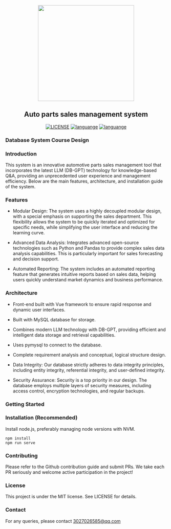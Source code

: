 <p align="center">
<img width=300px height=300px src="https://github.com/Lvjinhong/DBMS_demo/assets/96970081/7b414595-9102-43e4-b94f-fd40caec3514"/>
</p>
<h2 align="center">Auto parts sales management system</h2>
<p align="center">
  <!-- <a href="https://travis-ci.com/github/ybygjylj/habits-apriori/"><img src="https://travis-ci.com/ybygjylj/habits-apriori.svg?branch=master" alt="Build Status"></a> -->
  <a href="https://raw.githubusercontent.com/ybygjylj/habits-apriori/master/LICENSE"><img src="https://img.shields.io/badge/license-MIT-blue.svg" alt="LICENSE"></a>
  <a href="https://github.com/topics/cpp"><img src="https://img.shields.io/badge/language-sql-blue.svg" alt="languange"></a>
   <a href="https://github.com/topics/cpp"><img src="https://img.shields.io/badge/language-vue-blue.svg" alt="languange"></a>
  <!-- <a href="https://gitter.im/habits-apriori/community"><img src="https://badges.gitter.im/Join%20Chat.svg" alt="chat"></a> -->
</p>


### Database System Course Design
### Introduction
This system is an innovative automotive parts sales management tool that incorporates the latest LLM (DB-GPT) technology for knowledge-based Q&A, providing an unprecedented user experience and management efficiency. Below are the main features, architecture, and installation guide of the system.

### Features
- Modular Design: The system uses a highly decoupled modular design, with a special emphasis on supporting the sales department. This flexibility allows the system to be quickly iterated and optimized for specific needs, while simplifying the user interface and reducing the learning curve.

- Advanced Data Analysis: Integrates advanced open-source technologies such as Python and Pandas to provide complex sales data analysis capabilities. This is particularly important for sales forecasting and decision support.

- Automated Reporting: The system includes an automated reporting feature that generates intuitive reports based on sales data, helping users quickly understand market dynamics and business performance.

### Architecture
- Front-end built with Vue framework to ensure rapid response and dynamic user interfaces.
<!-- Front-end code reference stu_manage_front project. -->
- Built with MySQL database for storage.

- Combines modern LLM technology with DB-GPT, providing efficient and intelligent data storage and retrieval capabilities.

- Uses pymysql to connect to the database.

- Complete requirement analysis and conceptual, logical structure design.

- Data Integrity: Our database strictly adheres to data integrity principles, including entity integrity, referential integrity, and user-defined integrity.

- Security Assurance: Security is a top priority in our design. The database employs multiple layers of security measures, including access control, encryption technologies, and regular backups.

### Getting Started
### Installation (Recommended)
Install node.js, preferably managing node versions with NVM.
```
npm install
npm run serve
```

### Contributing
Please refer to the Github contribution guide and submit PRs. We take each PR seriously and welcome active participation in the project!

### License
This project is under the MIT license. See LICENSE for details.

### Contact
For any queries, please contact 3027026585@qq.com
